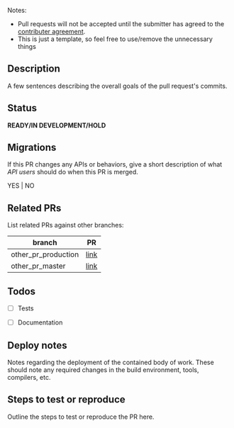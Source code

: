 Notes:
* Pull requests will not be accepted until the submitter has agreed to the [contributer agreement](https://github.com/ARMmbed/mbed-os/blob/master/CONTRIBUTING.md).
* This is just a template, so feel free to use/remove the unnecessary things

## Description
A few sentences describing the overall goals of the pull request's commits.


## Status
**READY/IN DEVELOPMENT/HOLD**


## Migrations
If this PR changes any APIs or behaviors, give a short description of what *API users* should do when this PR is merged.

YES | NO


## Related PRs
List related PRs against other branches:

branch | PR
------ | ------
other_pr_production | [link]()
other_pr_master | [link]()


## Todos
- [ ] Tests
- [ ] Documentation


## Deploy notes
Notes regarding the deployment of the contained body of work. These should note any
required changes in the build environment, tools, compilers, etc.


## Steps to test or reproduce
Outline the steps to test or reproduce the PR here.
